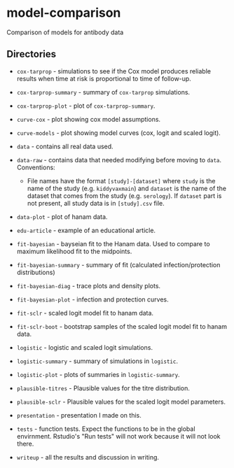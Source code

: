 # model-comparison

Comparison of models for antibody data

## Directories

* `cox-tarprop` - simulations to see if the Cox model produces reliable results when time at risk is proportional to time of follow-up.

* `cox-tarprop-summary` - summary of `cox-tarprop` simulations.

* `cox-tarprop-plot` - plot of `cox-tarprop-summary`.

* `curve-cox` - plot showing cox model assumptions.

* `curve-models` - plot showing model curves (cox, logit and scaled logit).

* `data` - contains all real data used.

* `data-raw` - contains data that needed modifying before moving to `data`. Conventions:
  * File names have the format `[study]-[dataset]` where `study` is the name of the study (e.g. `kiddyvaxmain`) and `dataset` is the name of the dataset that comes from the study (e.g. `serology`). If `dataset` part is not present, all study data is in `[study].csv` file.

* `data-plot` - plot of hanam data.

* `edu-article` - example of an educational article.

* `fit-bayesian` - bayseian fit to the Hanam data. Used to compare to maximum
likelihood fit to the midpoints.

* `fit-bayesian-summary` - summary of fit (calculated infection/protection distributions)

* `fit-bayesian-diag` - trace plots and density plots.

* `fit-bayesian-plot` - infection and protection curves.

* `fit-sclr` - scaled logit model fit to hanam data.

* `fit-sclr-boot` - bootstrap samples of the scaled logit model fit to hanam
data.

* `logistic` - logistic and scaled logit simulations.

* `logistic-summary` - summary of simulations in `logistic`.

* `logistic-plot` - plots of summaries in `logistic-summary`.

* `plausible-titres` - Plausible values for the titre distribution.

* `plausible-sclr` - Plausible values for the scaled logit model parameters.

* `presentation` - presentation I made on this.

* `tests` - function tests. Expect the functions to be in the global envirnment. Rstudio's "Run tests" will not work because it will not look there.

* `writeup` - all the results and discussion in writing.
